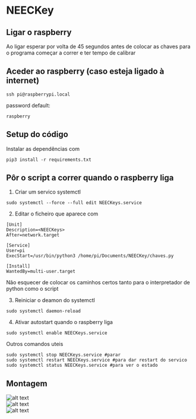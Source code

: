 # NEECKey
## Ligar o raspberry
Ao ligar esperar por volta de 45 segundos antes de colocar as chaves para o programa começar a correr e ter tempo de calibrar

## Aceder ao raspberry (caso esteja ligado à internet)
```
ssh pi@raspberrypi.local  
```
password default: 
```
raspberry
```

## Setup do código

Instalar as dependências com 
```
pip3 install -r requirements.txt
```

## Pôr o script a correr quando o raspberry liga
1. Criar um servico systemctl
``` 
sudo systemctl --force --full edit NEECKeys.service
```

2. Editar o ficheiro que aparece com 
``` 
[Unit]
Description=<NEECKeys>
After=network.target

[Service]
User=pi
ExecStart=/usr/bin/python3 /home/pi/Documents/NEECKey/chaves.py

[Install]
WantedBy=multi-user.target
```
Não esquecer de colocar os caminhos certos tanto para o interpretador de python como o script

3. Reiniciar o deamon do systemctl
```
sudo systemctl daemon-reload
```

4. Ativar autostart quando o raspberry liga
```
sudo systemctl enable NEECKeys.service
```


Outros comandos uteis
```
sudo systemctl stop NEECKeys.service #parar
sudo systemctl restart NEECKeys.service #para dar restart do servico
sudo systemctl status NEECKeys.service #para ver o estado
```


## Montagem
![alt text](https://media.discordapp.net/attachments/621808194435547158/935479303162957844/IMG_20220125_100006.jpg?width=819&height=614)  
![alt text](https://media.discordapp.net/attachments/621808194435547158/935479303750164520/IMG_20220125_100000.jpg?width=819&height=614)  
![alt text](https://media.discordapp.net/attachments/621808194435547158/935479304274460753/IMG_20220125_095957.jpg?width=819&height=614)  
